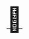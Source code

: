 <p align="center">
  <a href="https://seq.bio" target="_blank" rel="noopener noreferrer">
    <span style="font-size:64px;underline: none;" >🏯<span>
  </a>
</p>

<br/>

